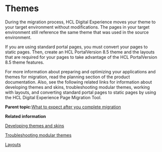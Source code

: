 # Themes

During the migration process, HCL Digital Experience moves your theme to your target environment without modifications. The pages in your target environment still reference the same theme that was used in the source environment.

If you are using standard portal pages, you must convert your pages to static pages. Then, create an HCL PortalVersion 8.5 theme and the layouts that are required for your pages to take advantage of the HCL PortalVersion 8.5 theme features.

For more information about preparing and optimizing your applications and themes for migration, read the planning section of the product documentation. Also, see the following related links for information about developing themes and skins, troubleshooting modular themes, working with layouts, and converting standard portal pages to static pages by using the HCL Digital Experience Page Migration Tool.

**Parent topic:**[What to expect after you complete migration](../migrate/mig_plan_expectations.md)

**Related information**  


[Developing themes and skins](../dev-theme/themeopt_themes.md)

[Troubleshooting modular themes](../dev-theme/themeopt_mod_debug_ovr.md)

[Layouts](../dev-theme/themeopt_cust_layout.md)

